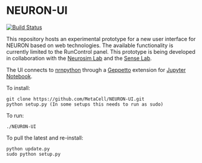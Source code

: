 # NEURON-UI

[![Build Status](https://travis-ci.org/MetaCell/NEURON-UI.svg?branch=master)](https://travis-ci.org/MetaCell/NEURON-UI)


This repository hosts an experimental prototype for a new user interface for NEURON based on web technologies. 
The available functionality is currently limited to the RunControl panel.
This prototype is being developed in collaboration with the [Neurosim Lab](http://neurosimlab.org/) and the [Sense Lab](https://senselab.med.yale.edu/).

The UI connects to [nrnpython](http://www.neuron.yale.edu/neuron/static/docs/help/neuron/neuron/classes/python.html) through a [Geppetto](http://git.geppetto.org) extension for [Jupyter Notebook](http://jupyter.org/).

To install:
```
git clone https://github.com/MetaCell/NEURON-UI.git
python setup.py (In some setups this needs to run as sudo)
```
To run:
```
./NEURON-UI
```
To pull the latest and re-install:
```
python update.py
sudo python setup.py
```

